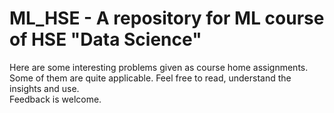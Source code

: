 # ML_HSE - A repository for ML course of HSE "Data Science"
Here are some interesting problems given as course home assignments. Some of them are quite applicable. Feel free to read, understand the insights and use.  
Feedback is welcome.
